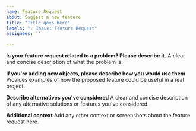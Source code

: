```yaml
---
name: Feature Request
about: Suggest a new feature
title: "Title goes here"
labels: "💡 Issue: Feature Request"
assignees: ''

---
```


**Is your feature request related to a problem? Please describe it.**
A clear and concise description of what the problem is.

**If you're adding new objects, please describe how you would use them**
Provides examples of how the proposed feature could be useful in a real project.

**Describe alternatives you've considered**
A clear and concise description of any alternative solutions or features you've considered.

**Additional context**
Add any other context or screenshots about the feature request here.
